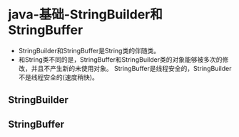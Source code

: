 # java-基础-StringBuilder和StringBuffer

+ StringBuilder和StringBuffer是String类的伴随类。   
+ 和String类不同的是，StringBuffer和StringBuilder类的对象能够被多次的修改，并且不产生新的未使用对象。
StringBuffer是线程安全的，StringBuilder不是线程安全的(速度稍快)。

## StringBuilder
## StringBuffer
